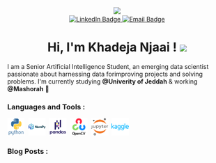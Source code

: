 <div id="header" align="center">
  <img src="https://media.giphy.com/media/KGp5qmTCmTDDgbHcl1/giphy.gif" width="200"/>
</div>

<div id="badges" align="center">
  <a href="https://www.linkedin.com/in/khadeja-njaai/">
    <img src="https://img.shields.io/badge/LinkedIn-blue?style=for-the-badge&logo=linkedin&logoColor=white" alt="LinkedIn Badge"/>
  </a>
  
  <a href="mailto:Khadeja.y2020@gmail.com">
    <img src="https://img.shields.io/badge/-Email-red?style=for-the-badge&logo=gmail&logoColor=white" alt="Email Badge"/>
  </a>
 </div>
 
 
<h1 align="center">
  <b></b>
  Hi, I'm Khadeja Njaai !
  <img src="https://media.giphy.com/media/hvRJCLFzcasrR4ia7z/giphy.gif" width="30px"/>
</h1>

I am a Senior Artificial Intelligence Student, an emerging data scientist passionate about harnessing data forimproving projects and solving problems. I'm currently studying **@Univerity of Jeddah** & working **@Mashorah** :blue_heart:


### Languages and Tools :
<div>
  <img src="https://github.com/devicons/devicon/blob/master/icons/python/python-original-wordmark.svg" title="python" alt="python" width="40" height="40"/>&nbsp;
  <img src="https://github.com/devicons/devicon/blob/master/icons/numpy/numpy-original-wordmark.svg" title="numpy" alt="numpy" width="40" height="40"/>&nbsp;
  <img src="https://github.com/devicons/devicon/blob/master/icons/pandas/pandas-original-wordmark.svg" title="pandas" alt="pandas" width="40" height="40"/>&nbsp;
  <img src="https://github.com/devicons/devicon/blob/master/icons/opencv/opencv-original-wordmark.svg" title="opencv" alt="opencv" width="40" height="40"/>&nbsp;
  <img src="https://github.com/devicons/devicon/blob/master/icons/jupyter/jupyter-original-wordmark.svg" title="jupyter" alt="jupyter" width="40" height="40"/>&nbsp;
  <img src="https://github.com/devicons/devicon/blob/master/icons/kaggle/kaggle-original-wordmark.svg" title="kaggle" alt="kaggle" width="40" height="40"/>
</div>


### Blog Posts :
<!-- BLOG-POST-LIST:START -->
<!-- BLOG-POST-LIST:END -->
